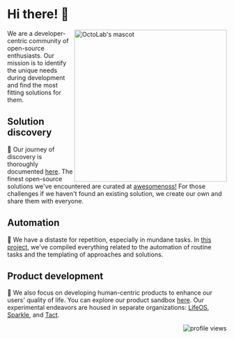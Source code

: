 # Hi there! 👋

<a href="https://www.octolab.org/" target="_blank">  
  <img align="right" width="350" alt="OctoLab's mascot"  
       src="https://cdn.octolab.org/hero/baby.png" />  
</a>

We are a developer-centric community of open-source enthusiasts.
Our mission is to identify the unique needs during development and
find the most fitting solutions for them.

## Solution discovery

🔭 Our journey of discovery is thoroughly documented [here][Octospot].
The finest open-source solutions we've encountered are curated
at [awesomenoss!][] For those challenges if we haven't found
an existing solution, we create our own and share them with everyone.

## Automation

🤖 We have a distaste for repetition, especially in mundane tasks.
In [this project][Octomation], we've compiled everything related to
the automation of routine tasks and the templating of approaches and
solutions.

## Product development

🎁 We also focus on developing human-centric products to enhance
our users' quality of life. You can explore our product sandbox
[here][Octopods]. Our experimental endeavors are housed in separate
organizations: [LifeOS][], [Sparkle][], and [Tact][].

[awesomenoss!]: https://awesomenoss.octolab.org/
[Octomation]:   https://github.com/octomation
[Octopods]:     https://github.com/octopot
[Octospot]:     https://github.com/under-the-hood
[LifeOS]:       https://github.com/lifeosm
[Tact]:         https://github.com/tact-app
[Sparkle]:      https://github.com/withsparkle

<img align="right" alt="profile views"
     src="https://komarev.com/ghpvc/?username=octopot&label=views&color=grey" />
